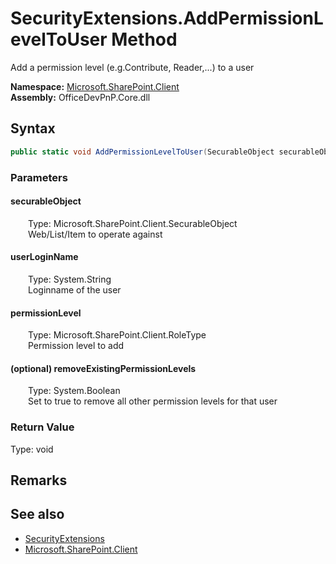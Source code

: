 # SecurityExtensions.AddPermissionLevelToUser Method  
 Add a permission level (e.g.Contribute, Reader,...) to a user   

**Namespace:** [Microsoft.SharePoint.Client](Microsoft.SharePoint.Client.md)  
**Assembly:** OfficeDevPnP.Core.dll  
## Syntax
```C#
public static void AddPermissionLevelToUser(SecurableObject securableObject, String userLoginName, RoleType permissionLevel, Boolean removeExistingPermissionLevels)
```
### Parameters
#### securableObject  
&emsp;&emsp;Type: Microsoft.SharePoint.Client.SecurableObject  
&emsp;&emsp;Web/List/Item to operate against  

  

#### userLoginName  
&emsp;&emsp;Type: System.String  
&emsp;&emsp;Loginname of the user  

  

#### permissionLevel  
&emsp;&emsp;Type: Microsoft.SharePoint.Client.RoleType  
&emsp;&emsp;Permission level to add  

  

#### (optional) removeExistingPermissionLevels  
&emsp;&emsp;Type: System.Boolean  
&emsp;&emsp;Set to true to remove all other permission levels for that user  

  

### Return Value
Type: void  

## Remarks
  
## See also
- [SecurityExtensions](Microsoft.SharePoint.Client.SecurityExtensions.md) 
- [Microsoft.SharePoint.Client](Microsoft.SharePoint.Client.md) 
